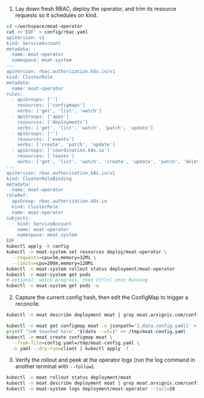 ﻿1. Lay down fresh RBAC, deploy the operator, and trim its resource requests so it schedules on kind.

```bash
cd ~/workspace/moat-operator
cat <<'EOF' > config/rbac.yaml
apiVersion: v1
kind: ServiceAccount
metadata:
  name: moat-operator
  namespace: moat-system
---
apiVersion: rbac.authorization.k8s.io/v1
kind: ClusterRole
metadata:
  name: moat-operator
rules:
  - apiGroups: ['']
    resources: ['configmaps']
    verbs: ['get', 'list', 'watch']
  - apiGroups: ['apps']
    resources: ['deployments']
    verbs: ['get', 'list', 'watch', 'patch', 'update']
  - apiGroups: ['']
    resources: ['events']
    verbs: ['create', 'patch', 'update']
  - apiGroups: ['coordination.k8s.io']
    resources: ['leases']
    verbs: ['get', 'list', 'watch', 'create', 'update', 'patch', 'delete']
---
apiVersion: rbac.authorization.k8s.io/v1
kind: ClusterRoleBinding
metadata:
  name: moat-operator
roleRef:
  apiGroup: rbac.authorization.k8s.io
  kind: ClusterRole
  name: moat-operator
subjects:
  - kind: ServiceAccount
    name: moat-operator
    namespace: moat-system
EOF
kubectl apply -k config
kubectl -n moat-system set resources deploy/moat-operator \
  --requests=cpu=5m,memory=32Mi \
  --limits=cpu=200m,memory=128Mi
kubectl -n moat-system rollout status deployment/moat-operator
kubectl -n moat-system get pods
# optional: watch progress, then Ctrl+C once Running
kubectl -n moat-system get pods -w
```

2. Capture the current config hash, then edit the ConfigMap to trigger a reconcile.

```bash
kubectl -n moat describe deployment moat | grep moat.arxignis.com/config-hash

kubectl -n moat get configmap moat -o jsonpath='{.data.config.yaml}' > /tmp/moat-config.yaml
printf '\n# touched %s\n' "$(date --utc)" >> /tmp/moat-config.yaml
kubectl -n moat create configmap moat \
  --from-file=config.yaml=/tmp/moat-config.yaml \
  -o yaml --dry-run=client | kubectl apply -f -
```

3. Verify the rollout and peek at the operator logs (run the log command in another terminal with `--follow`).

```bash
kubectl -n moat rollout status deployment/moat
kubectl -n moat describe deployment moat | grep moat.arxignis.com/config-hash
kubectl -n moat-system logs deployment/moat-operator --tail=20
```
